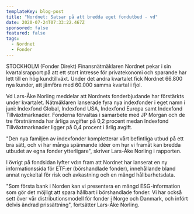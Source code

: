 ```yaml
---
templateKey: blog-post
title: "Nordnet: Satsar på att bredda eget fondutbud - vd"
date: 2020-07-24T07:33:22.467Z
sponsored: false
featured: false
tags:
  - Nordnet
  - Fonder
---
```

STOCKHOLM (Fonder Direkt) Finansnätmäklaren Nordnet pekar i sin kvartalsrapport på att ett stort intresse för privatekonomi och sparande har lett till en hög kundtillväxt. Under det andra kvartalet fick Nordnet 66.800 nya kunder, att jämföra med 60.000 samma kvartal i fjol.

Vd Lars-Åke Norling meddelar att Nordnets fonderbjudande har förstärkts under kvartalet. Nätmäklaren lanserade fyra nya indexfonder i eget namn i juni: Indexfond Global, Indexfond USA, Indexfond Europa samt Indexfond Tillväxtmarknader. Fonderna förvaltas i samarbete med JP Morgan och de tre förstnämnda har årliga avgifter på 0,2 procent medan Indexfond Tillväxtmarknader ligger på 0,4 procent i årlig avgift.

"Den nya familjen av indexfonder kompletterar vårt befintliga utbud på ett bra sätt, och vi har många spännande idéer om hur vi framåt kan bredda utbudet av egna fonder ytterligare", skriver Lars-Åke Norling i rapporten.

I övrigt på fondsidan lyfter vd:n fram att Nordnet har lanserat en ny informationssida för ETF:er (börshandlade fonder), innehållande bland annat nyckeltal för risk och avkastning och en mängd hållbarhetsdata.

"Som första bank i Norden kan vi presentera en mängd ESG-information som gör det möjligt att spara hållbart i börshandlade fonder. Vi har också sett över vår distributionsmodell för fonder i Norge och Danmark, och infört delvis ändrad prissättning", fortsätter Lars-Åke Norling.